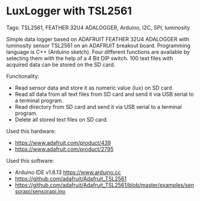 # LuxLogger with TSL2561

Tags: TSL2561, FEATHER 32U4 ADALOGGER, Arduino, I2C, SPI, luminosity

Simple data logger based on ADAFRUIT FEATHER 32U4 ADALOGGER with luminosity sensor TSL2561 on an ADAFRUIT breakout board. Programming language is C++ (Arduino sketch). Four different functions are available by selecting them with the help of a 4 Bit DIP switch. 100 text files with acquired data can be stored on the SD card.

Functionality:
- Read sensor data and store it as numeric value (lux) on SD card.
- Read all data from all text files from SD card and send it via USB serial to a terminal program.
- Read directory from SD card and send it via USB serial to a terminal program.
- Delete all stored text files on SD card.

Used this hardware:
- https://www.adafruit.com/product/439
- https://www.adafruit.com/product/2795

Used this software:
- Arduino IDE v1.8.13 https://www.arduino.cc
- https://github.com/adafruit/Adafruit_TSL2561
- https://github.com/adafruit/Adafruit_TSL2561/blob/master/examples/sensorapi/sensorapi.ino
